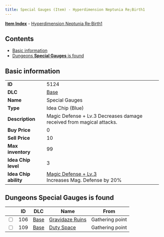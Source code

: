 ```yaml
---
title: Special Gauges (Item) - Hyperdimension Neptunia Re;Birth1
---
```


[**Item Index**](/neptunia/rb1/item/index.html) - [Hyperdimension Neptunia Re;Birth1](/neptunia/rb1)

## Contents

- [Basic information](#basic-information)
- [Dungeons **Special Gauges** is found](#dungeons-special-gauges-is-found)
## Basic information

|   |   |
| -- | -- |
| **ID** | 5124 |
| **DLC** | [Base](/neptunia/rb1/dlc/1-base.html) |
| **Name** | Special Gauges |
| **Type** | Idea Chip (Blue) |
| **Description** | Magic Defense + Lv.3 Decreases damage received from magical attacks. |
| **Buy Price** | 0 |
| **Sell Price** | 10 |
| **Max inventory** | 99 |
| **Idea Chip level** | 3 |
| **Idea Chip ability** | [Magic Defense + Lv.3](/neptunia/rb1/avatar/1-9623-magic-defense-lv-3.html)<br />Increases Mag. Defense by 20% |


## Dungeons **Special Gauges** is found

|    | ID | DLC | Name | From |
| -- | -- | --- | ---- | ---- |
| <input type="checkbox" id="rb1-dungeon-1-106" class="trackbox" /> | 106 | [Base](/neptunia/rb1/dlc/1-base.html) | [Gravidaze Ruins](/neptunia/rb1/dungeon/1-106-gravidaze-ruins.html) | Gathering point |
| <input type="checkbox" id="rb1-dungeon-1-109" class="trackbox" /> | 109 | [Base](/neptunia/rb1/dlc/1-base.html) | [Duty Space](/neptunia/rb1/dungeon/1-109-duty-space.html) | Gathering point |
